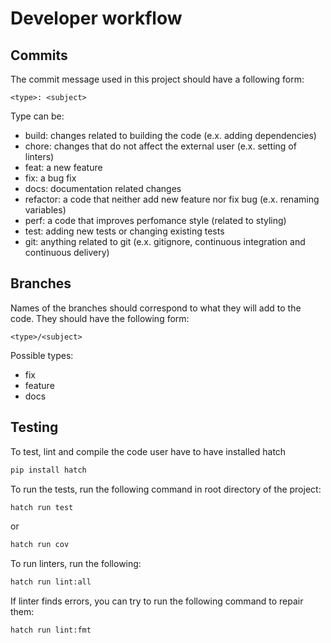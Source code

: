 # Developer workflow

## Commits

The commit message used in this project should have a following form:
```
<type>: <subject>
```

Type can be:
- build: changes related to building the code (e.x. adding dependencies)
- chore: changes that do not affect the external user (e.x. setting of linters)
- feat: a new feature
- fix: a bug fix
- docs: documentation related changes
- refactor: a code that neither add new feature nor fix bug (e.x. renaming variables)
- perf: a code that improves perfomance style (related to styling)
- test: adding new tests or changing existing tests
- git: anything related to git (e.x. gitignore, continuous integration and continuous delivery)

<!---
Taken from https://medium.com/@naandalist/creating-a-git-commit-message-convention-for-your-team-acb4b3edfc44
--->

## Branches

Names of the branches should correspond to what they will add to the code.
They should have the following form:
```
<type>/<subject>
```

Possible types:
- fix
- feature
- docs

## Testing

To test, lint and compile the code user have to have installed hatch
```bash
pip install hatch
```

To run the tests, run the following command in root directory of the project:
```bash
hatch run test
```
or
```bash
hatch run cov
```

To run linters, run the following:
```bash
hatch run lint:all
```

If linter finds errors, you can try to run the following command to repair them:
```bash
hatch run lint:fmt
```


